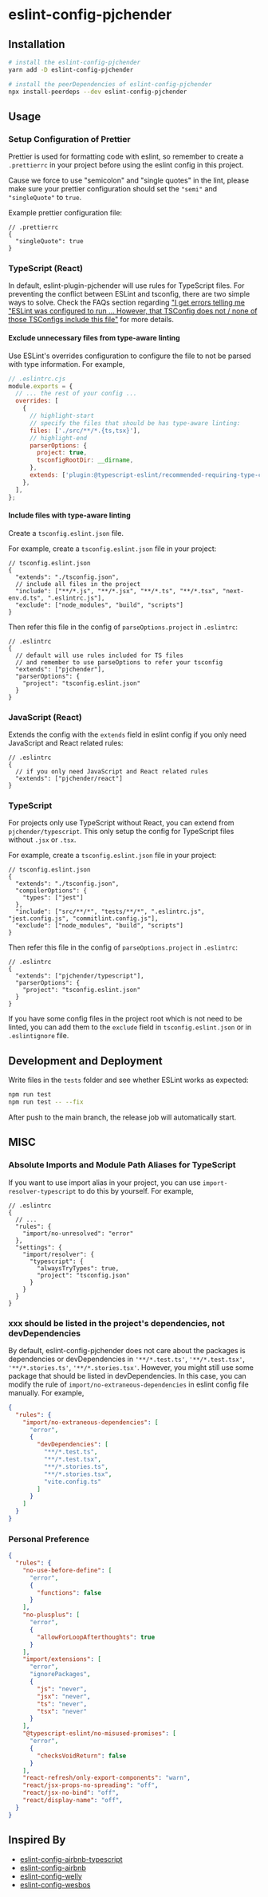 # eslint-config-pjchender

## Installation

```bash
# install the eslint-config-pjchender
yarn add -D eslint-config-pjchender

# install the peerDependencies of eslint-config-pjchender
npx install-peerdeps --dev eslint-config-pjchender
```

## Usage

### Setup Configuration of Prettier

Prettier is used for formatting code with eslint, so remember to create a `.prettierrc` in your project before using the eslint config in this project.

Cause we force to use "semicolon" and "single quotes" in the lint, please make sure your prettier configuration should set the `"semi"` and `"singleQuote"` to `true`.

Example prettier configuration file:

```jsonc
// .prettierrc
{
  "singleQuote": true
}
```

### TypeScript (React)

In default, eslint-plugin-pjchender will use rules for TypeScript files. For preventing the conflict between ESLint and tsconfig, there are two simple ways to solve. Check the FAQs section regarding ["I get errors telling me "ESLint was configured to run ... However, that TSConfig does not / none of those TSConfigs include this file"](https://typescript-eslint.io/linting/troubleshooting/#i-get-errors-telling-me-eslint-was-configured-to-run--however-that-tsconfig-does-not--none-of-those-tsconfigs-include-this-file) for more details.

#### Exclude unnecessary files from type-aware linting

Use ESLint's overrides configuration to configure the file to not be parsed with type information. For example,

```js
// .eslintrc.cjs
module.exports = {
  // ... the rest of your config ...
  overrides: [
    {
      // highlight-start
      // specify the files that should be has type-aware linting:
      files: ['./src/**/*.{ts,tsx}'],
      // highlight-end
      parserOptions: {
        project: true,
        tsconfigRootDir: __dirname,
      },
      extends: ['plugin:@typescript-eslint/recommended-requiring-type-checking'],
    },
  ],
};
```

#### Include files with type-aware linting

Create a `tsconfig.eslint.json` file.

For example, create a `tsconfig.eslint.json` file in your project:

```jsonc
// tsconfig.eslint.json
{
  "extends": "./tsconfig.json",
  // include all files in the project
  "include": ["**/*.js", "**/*.jsx", "**/*.ts", "**/*.tsx", "next-env.d.ts", ".eslintrc.js"],
  "exclude": ["node_modules", "build", "scripts"]
}
```

Then refer this file in the config of `parseOptions.project` in `.eslintrc`:

```jsonc
// .eslintrc
{
  // default will use rules included for TS files
  // and remember to use parseOptions to refer your tsconfig
  "extends": ["pjchender"],
  "parserOptions": {
    "project": "tsconfig.eslint.json"
  }
}
```

### JavaScript (React)

Extends the config with the `extends` field in eslint config if you only need JavaScript and React related rules:

```jsonc
// .eslintrc
{
  // if you only need JavaScript and React related rules
  "extends": ["pjchender/react"]
}
```

### TypeScript

For projects only use TypeScript without React, you can extend from `pjchender/typescript`. This only setup the config for TypeScript files without `.jsx` or `.tsx`.

For example, create a `tsconfig.eslint.json` file in your project:

```jsonc
// tsconfig.eslint.json
{
  "extends": "./tsconfig.json",
  "compilerOptions": {
    "types": ["jest"]
  },
  "include": ["src/**/*", "tests/**/*", ".eslintrc.js", "jest.config.js", "commitlint.config.js"],
  "exclude": ["node_modules", "build", "scripts"]
}
```

Then refer this file in the config of `parseOptions.project` in `.eslintrc`:

```jsonc
// .eslintrc
{
  "extends": ["pjchender/typescript"],
  "parserOptions": {
    "project": "tsconfig.eslint.json"
  }
}
```

If you have some config files in the project root which is not need to be linted, you can add them to the `exclude` field in `tsconfig.eslint.json` or in `.eslintignore` file.

## Development and Deployment

Write files in the `tests` folder and see whether ESLint works as expected:

```bash
npm run test
npm run test -- --fix
```

After push to the main branch, the release job will automatically start.

## MISC

### Absolute Imports and Module Path Aliases for TypeScript

If you want to use import alias in your project, you can use `import-resolver-typescript` to do this by yourself. For example,

```jsonc
// .eslintrc
{
  // ...
  "rules": {
    "import/no-unresolved": "error"
  },
  "settings": {
    "import/resolver": {
      "typescript": {
        "alwaysTryTypes": true,
        "project": "tsconfig.json"
      }
    }
  }
}
```

### xxx should be listed in the project's dependencies, not devDependencies

By default, eslint-config-pjchender does not care about the packages is dependencies or devDependencies in `'**/*.test.ts'`, `'**/*.test.tsx'`, `'**/*.stories.ts'`, `'**/*.stories.tsx'`. However, you might still use some package that should be listed in devDependencies. In this case, you can modify the rule of `import/no-extraneous-dependencies` in eslint config file manually. For example,

```json
{
  "rules": {
    "import/no-extraneous-dependencies": [
      "error",
      {
        "devDependencies": [
          "**/*.test.ts",
          "**/*.test.tsx",
          "**/*.stories.ts",
          "**/*.stories.tsx",
          "vite.config.ts"
        ]
      }
    ]
  }
}
```

### Personal Preference

```json
{
  "rules": {
    "no-use-before-define": [
      "error",
      {
        "functions": false
      }
    ],
    "no-plusplus": [
      "error",
      {
        "allowForLoopAfterthoughts": true
      }
    ],
    "import/extensions": [
      "error",
      "ignorePackages",
      {
        "js": "never",
        "jsx": "never",
        "ts": "never",
        "tsx": "never"
      }
    ],
    "@typescript-eslint/no-misused-promises": [
      "error",
      {
        "checksVoidReturn": false
      }
    ],
    "react-refresh/only-export-components": "warn",
    "react/jsx-props-no-spreading": "off",
    "react/jsx-no-bind": "off",
    "react/display-name": "off",
  }
}
```

## Inspired By

- [eslint-config-airbnb-typescript](https://github.com/iamturns/eslint-config-airbnb-typescript)
- [eslint-config-airbnb](https://github.com/airbnb/javascript)
- [eslint-config-welly](https://github.com/wellyshen/eslint-config-welly)
- [eslint-config-wesbos](https://github.com/wesbos/eslint-config-wesbos)
